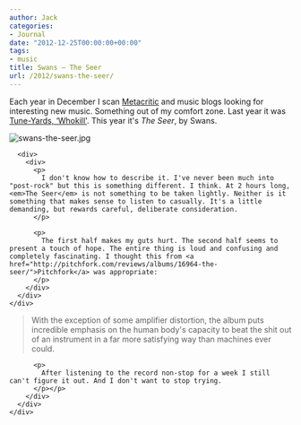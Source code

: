 ```yaml
---
author: Jack
categories:
- Journal
date: "2012-12-25T00:00:00+00:00"
tags:
- music
title: Swans – The Seer
url: /2012/swans-the-seer/
---
```


<div>
  <div>
    <div>
    </div>
  </div>
  
  <div>
    <div>
      <div>
        <div>
          <p>
            Each year in December I scan <a href="http://metacritic.com/">Metacritic</a> and music blogs looking for interesting new music. Something out of my comfort zone. Last year it was <a href="http://www.metacritic.com/music/who-kill/tune-yards">Tune-Yards, &#8216;Whokill'</a>. This year it's <em>The Seer</em>, by Swans.
          </p>
        </div>
      </div>
    </div>
  </div>
  
  <div>
    <div>
      <div>
        <div>
          <div>
            <div>
              <div>
                <img alt="swans-the-seer.jpg" src="/img/imported/swans-the-seer.jpg" />
              </div></p>
            </div></p>
          </div>
        </div>
      </div>
      
      <div>
        <div>
          <p>
            I don't know how to describe it. I've never been much into "post-rock" but this is something different. I think. At 2 hours long, <em>The Seer</em> is not something to be taken lightly. Neither is it something that makes sense to listen to casually. It's a little demanding, but rewards careful, deliberate consideration.
          </p>
          
          <p>
            The first half makes my guts hurt. The second half seems to present a touch of hope. The entire thing is loud and confusing and completely fascinating. I thought this from <a href="http://pitchfork.com/reviews/albums/16964-the-seer/">Pitchfork</a> was appropriate:
          </p>
        </div>
      </div>
    </div>
  </div>
  
  <div>
    <div>
      <div>
        <div>
          <blockquote>
            <p>
              With the exception of some amplifier distortion, the album puts incredible emphasis on the human body's capacity to beat the shit out of an instrument in a far more satisfying way than machines ever could.
            </p>
          </blockquote>
          
          <p>
            After listening to the record non-stop for a week I still can't figure it out. And I don't want to stop trying.
          </p></p>
        </div>
      </div>
    </div>
  </div>
</div>